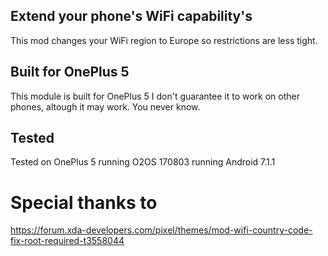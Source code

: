 ## Extend your phone's WiFi capability's
This mod changes your WiFi region to Europe so restrictions are less tight.  

## Built for OnePlus 5
This module is built for OnePlus 5 I don't guarantee it to work on other phones, altough it may work. You never know.

## Tested
Tested on OnePlus 5 running O2OS 170803 running Android 7.1.1



# Special thanks to
https://forum.xda-developers.com/pixel/themes/mod-wifi-country-code-fix-root-required-t3558044